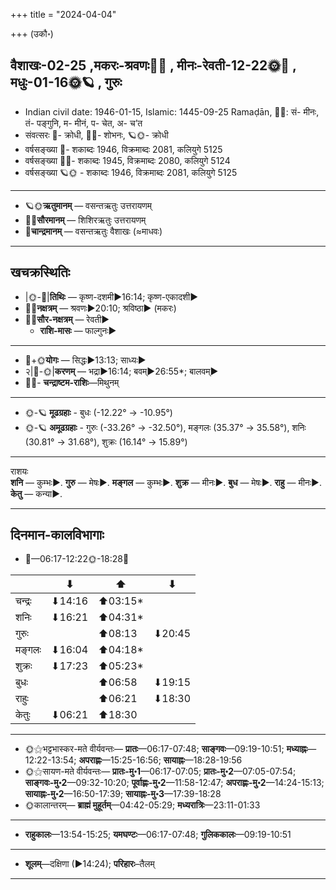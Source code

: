 +++
title = "2024-04-04"

+++
(उकौ॰)
## वैशाखः-02-25  ,मकरः-श्रवणः🌛🌌  ,  मीनः-रेवती-12-22🌞🌌  ,  मधुः-01-16🌞🪐  , गुरुः
- Indian civil date: 1946-01-15, Islamic: 1445-09-25 Ramaḍān, 🌌🌞: सं- मीनः, तं- पङ्गुनि, म- मीनं, प- चेत, अ- च’त
- संवत्सरः 🌛- क्रोधी, 🌌🌞- शोभनः, 🪐🌞- क्रोधी
- वर्षसङ्ख्या 🌛- शकाब्दः 1946, विक्रमाब्दः 2081, कलियुगे 5125
- वर्षसङ्ख्या 🌌🌞- शकाब्दः 1945, विक्रमाब्दः 2080, कलियुगे 5124
- वर्षसङ्ख्या 🪐🌞 - शकाब्दः 1946, विक्रमाब्दः 2081, कलियुगे 5125
___________________
- 🪐🌞**ऋतुमानम्** — वसन्तऋतुः उत्तरायणम्
- 🌌🌞**सौरमानम्** — शिशिरऋतुः उत्तरायणम्
- 🌛**चान्द्रमानम्** — वसन्तऋतुः वैशाखः (≈माधवः)
___________________


## खचक्रस्थितिः
- |🌞-🌛|**तिथिः** — कृष्ण-दशमी►16:14; कृष्ण-एकादशी►  
- 🌌🌛**नक्षत्रम्** — श्रवणः►20:10; श्रविष्ठा► (मकरः)  
- 🌌🌞**सौर-नक्षत्रम्** — रेवती►  
  - **राशि-मासः** — फाल्गुनः► 
___________________
- 🌛+🌞**योगः** — सिद्धः►13:13; साध्यः►  
- २|🌛-🌞|**करणम्** — भद्रा►16:14; बवम्►26:55*; बालवम्►  
- 🌌🌛- **चन्द्राष्टम-राशिः**—मिथुनम्  
___________________
- 🌞-🪐 **मूढग्रहाः** - बुधः (-12.22° → -10.95°)
- 🌞-🪐 **अमूढग्रहाः** - गुरुः (-33.26° → -32.50°), मङ्गलः (35.37° → 35.58°), शनिः (30.81° → 31.68°), शुक्रः (16.14° → 15.89°)
___________________
राशयः  
**शनि** — कुम्भः►. **गुरु** — मेषः►. **मङ्गल** — कुम्भः►. **शुक्र** — मीनः►. **बुध** — मेषः►. **राहु** — मीनः►. **केतु** — कन्या►. 
___________________


## दिनमान-कालविभागाः
- 🌅—06:17-12:22🌞-18:28🌇  

|      |⬇     |⬆     |⬇     |
|------|-----|-----|------|
|चन्द्रः|⬇14:16 |⬆03:15*|     |
|शनिः   |⬇16:21 |⬆04:31*|     |
|गुरुः  |     |⬆08:13 |⬇20:45 |
|मङ्गलः |⬇16:04 |⬆04:18*|     |
|शुक्रः |⬇17:23 |⬆05:23*|     |
|बुधः   |     |⬆06:58 |⬇19:15 |
|राहुः  |     |⬆06:21 |⬇18:30 |
|केतुः  |⬇06:21 |⬆18:30 |     |
___________________
- 🌞⚝भट्टभास्कर-मते वीर्यवन्तः— **प्रातः**—06:17-07:48; **साङ्गवः**—09:19-10:51; **मध्याह्नः**—12:22-13:54; **अपराह्णः**—15:25-16:56; **सायाह्नः**—18:28-19:56  
- 🌞⚝सायण-मते वीर्यवन्तः— **प्रातः-मु॰1**—06:17-07:05; **प्रातः-मु॰2**—07:05-07:54; **साङ्गवः-मु॰2**—09:32-10:20; **पूर्वाह्णः-मु॰2**—11:58-12:47; **अपराह्णः-मु॰2**—14:24-15:13; **सायाह्नः-मु॰2**—16:50-17:39; **सायाह्नः-मु॰3**—17:39-18:28  
- 🌞कालान्तरम्— **ब्राह्मं मुहूर्तम्**—04:42-05:29; **मध्यरात्रिः**—23:11-01:33  
___________________
- **राहुकालः**—13:54-15:25; **यमघण्टः**—06:17-07:48; **गुलिककालः**—09:19-10:51  
___________________
- **शूलम्**—दक्षिणा (►14:24); **परिहारः**–तैलम्  
___________________

